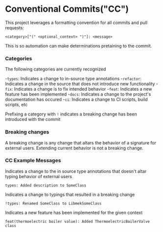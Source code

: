 # Conventional Commits("CC")
This project leverages a formatting convention for all commits and pull requests:
```
<category>["(" <optional_context> ")"]: <message>
```

This is so automation can make determinations pretaining to the commit.

### Categories
The following categories are currently recognized

-`types`: Indicates a change to in-source type annotations
-`refactor`: Indicates a change in the source that does not introduce new functionality
-`fix`: Indicates a change is to fix intended behavior
-`feat`: Indicates a new feature has been implemented
-`docs`: Indicates a change to the project's documentation has occured
-`ci`: Indicates a change to CI scripts, build scripts, etc

Prefixing a category with `!` indicates a breaking change has been introduced with the commit

### Breaking changes
A breaking change is any change that altars the behavior of a signature for external users. Extending current behavior is not a breaking change.


### CC Example Messages
Indicates a change to the in source type annotations that doesn't altar typing behavior of external users
```
types: Added description to SomeClass
```

Indicates a change to typings that resulted in a breaking change
```
!types: Renamed SomeClass to LibmekSomeClass
```

Indicates a new feature has been implemented for the given context
```
feat(thermoelectric boiler value): Added ThermoelectricBoilerValve class
```